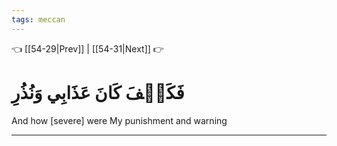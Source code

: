 ```yaml
---
tags: meccan
---
```


👈 [[54-29|Prev]] | [[54-31|Next]] 👉

# فَكَيۡفَ كَانَ عَذَابِي وَنُذُرِ

And how [severe] were My punishment and warning

---

